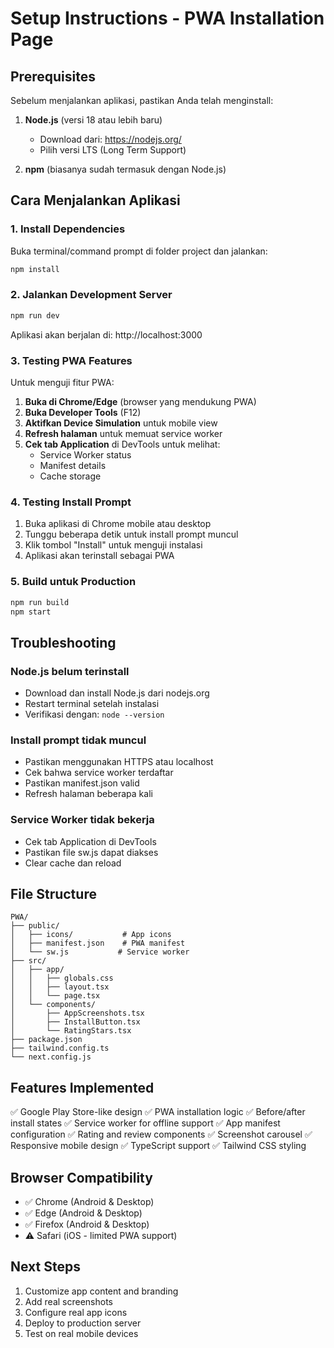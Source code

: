 # Setup Instructions - PWA Installation Page

## Prerequisites

Sebelum menjalankan aplikasi, pastikan Anda telah menginstall:

1. **Node.js** (versi 18 atau lebih baru)
   - Download dari: https://nodejs.org/
   - Pilih versi LTS (Long Term Support)

2. **npm** (biasanya sudah termasuk dengan Node.js)

## Cara Menjalankan Aplikasi

### 1. Install Dependencies

Buka terminal/command prompt di folder project dan jalankan:

```bash
npm install
```

### 2. Jalankan Development Server

```bash
npm run dev
```

Aplikasi akan berjalan di: http://localhost:3000

### 3. Testing PWA Features

Untuk menguji fitur PWA:

1. **Buka di Chrome/Edge** (browser yang mendukung PWA)
2. **Buka Developer Tools** (F12)
3. **Aktifkan Device Simulation** untuk mobile view
4. **Refresh halaman** untuk memuat service worker
5. **Cek tab Application** di DevTools untuk melihat:
   - Service Worker status
   - Manifest details
   - Cache storage

### 4. Testing Install Prompt

1. Buka aplikasi di Chrome mobile atau desktop
2. Tunggu beberapa detik untuk install prompt muncul
3. Klik tombol "Install" untuk menguji instalasi
4. Aplikasi akan terinstall sebagai PWA

### 5. Build untuk Production

```bash
npm run build
npm start
```

## Troubleshooting

### Node.js belum terinstall
- Download dan install Node.js dari nodejs.org
- Restart terminal setelah instalasi
- Verifikasi dengan: `node --version`

### Install prompt tidak muncul
- Pastikan menggunakan HTTPS atau localhost
- Cek bahwa service worker terdaftar
- Pastikan manifest.json valid
- Refresh halaman beberapa kali

### Service Worker tidak bekerja
- Cek tab Application di DevTools
- Pastikan file sw.js dapat diakses
- Clear cache dan reload

## File Structure

```
PWA/
├── public/
│   ├── icons/           # App icons
│   ├── manifest.json    # PWA manifest
│   └── sw.js           # Service worker
├── src/
│   ├── app/
│   │   ├── globals.css
│   │   ├── layout.tsx
│   │   └── page.tsx
│   └── components/
│       ├── AppScreenshots.tsx
│       ├── InstallButton.tsx
│       └── RatingStars.tsx
├── package.json
├── tailwind.config.ts
└── next.config.js
```

## Features Implemented

✅ Google Play Store-like design
✅ PWA installation logic
✅ Before/after install states
✅ Service worker for offline support
✅ App manifest configuration
✅ Rating and review components
✅ Screenshot carousel
✅ Responsive mobile design
✅ TypeScript support
✅ Tailwind CSS styling

## Browser Compatibility

- ✅ Chrome (Android & Desktop)
- ✅ Edge (Android & Desktop)
- ✅ Firefox (Android & Desktop)
- ⚠️ Safari (iOS - limited PWA support)

## Next Steps

1. Customize app content and branding
2. Add real screenshots
3. Configure real app icons
4. Deploy to production server
5. Test on real mobile devices
